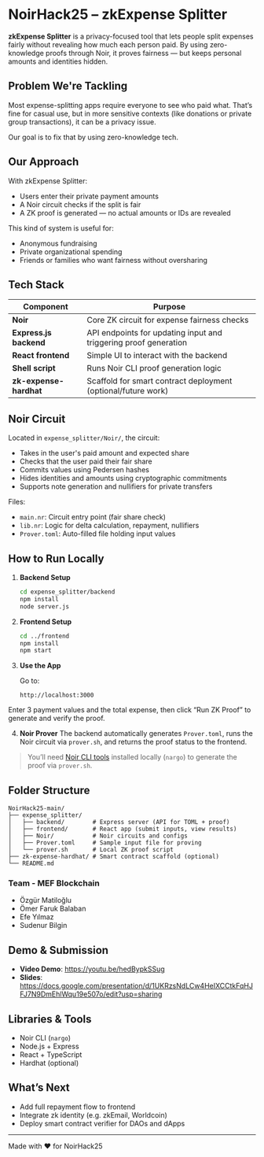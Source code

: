 # NoirHack25 – zkExpense Splitter

**zkExpense Splitter** is a privacy-focused tool that lets people split expenses fairly without revealing how much each person paid. By using zero-knowledge proofs through Noir, it proves fairness — but keeps personal amounts and identities hidden.

## Problem We're Tackling

Most expense-splitting apps require everyone to see who paid what. That’s fine for casual use, but in more sensitive contexts (like donations or private group transactions), it can be a privacy issue.

Our goal is to fix that by using zero-knowledge tech.

## Our Approach

With zkExpense Splitter:
- Users enter their private payment amounts
- A Noir circuit checks if the split is fair
- A ZK proof is generated — no actual amounts or IDs are revealed

This kind of system is useful for:
- Anonymous fundraising
- Private organizational spending
- Friends or families who want fairness without oversharing

## Tech Stack

| Component            | Purpose                                                         |
|----------------------|-----------------------------------------------------------------|
| **Noir**             | Core ZK circuit for expense fairness checks                     |
| **Express.js backend** | API endpoints for updating input and triggering proof generation |
| **React frontend**   | Simple UI to interact with the backend                          |
| **Shell script**     | Runs Noir CLI proof generation logic                            |
| **zk-expense-hardhat** | Scaffold for smart contract deployment (optional/future work)   |

## Noir Circuit

Located in `expense_splitter/Noir/`, the circuit:
- Takes in the user's paid amount and expected share
- Checks that the user paid their fair share
- Commits values using Pedersen hashes
- Hides identities and amounts using cryptographic commitments
- Supports note generation and nullifiers for private transfers

Files:
- `main.nr`: Circuit entry point (fair share check)
- `lib.nr`: Logic for delta calculation, repayment, nullifiers
- `Prover.toml`: Auto-filled file holding input values

## How to Run Locally

1. **Backend Setup**
   ```bash
   cd expense_splitter/backend
   npm install
   node server.js
   ```

2. **Frontend Setup**
   ```bash
   cd ../frontend
   npm install
   npm start
   ```

3. **Use the App**

   Go to:
   ```
   http://localhost:3000
   ```
  Enter 3 payment values and the total expense, then click “Run ZK Proof” to generate and verify the proof.

4. **Noir Prover**
   The backend automatically generates `Prover.toml`, runs the Noir circuit via `prover.sh`, and returns the proof status to the frontend.

> You’ll need [Noir CLI tools](https://noir-lang.org/docs/getting-started/installation) installed locally (`nargo`) to generate the proof via `prover.sh`.

## Folder Structure

```
NoirHack25-main/
├── expense_splitter/
│   ├── backend/        # Express server (API for TOML + proof)
│   ├── frontend/       # React app (submit inputs, view results)
│   ├── Noir/           # Noir circuits and configs
│   ├── Prover.toml     # Sample input file for proving
│   └── prover.sh       # Local ZK proof script
├── zk-expense-hardhat/ # Smart contract scaffold (optional)
└── README.md
```

### Team - MEF Blockchain

- Özgür Matiloğlu  
- Ömer Faruk Balaban  
- Efe Yılmaz  
- Sudenur Bilgin


## Demo & Submission

- **Video Demo**: https://youtu.be/hedBypkSSug 
- **Slides**: https://docs.google.com/presentation/d/1UKRzsNdLCw4HeIXCCtkFqHJFJ7N9DmEhlWqu19e507o/edit?usp=sharing 

## Libraries & Tools

- Noir CLI (`nargo`)
- Node.js + Express
- React + TypeScript
- Hardhat (optional)

## What’s Next

- Add full repayment flow to frontend  
- Integrate zk identity (e.g. zkEmail, Worldcoin)  
- Deploy smart contract verifier for DAOs and dApps

---

Made with ❤️ for NoirHack25
